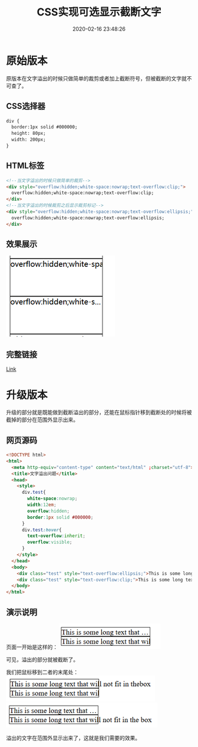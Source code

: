 ﻿---
title: CSS实现可选显示截断文字
date: 2020-02-16 23:48:26
summary: 本文分享CSS实现可选显示截断文字的实现方法。
tags:
- Web前端技术
- CSS
- HTML
categories:
- 开发技术
---

# 原始版本

原版本在文字溢出的时候只做简单的裁剪或者加上截断符号，但被截断的文字就不可查了。

## CSS选择器

```html
div {
  border:1px solid #000000;
  height: 80px;
  width: 200px;
}
```

## HTML标签

```html
<!--当文字溢出的时候只做简单的裁剪-->
<div style="overflow:hidden;white-space:nowrap;text-overflow:clip;">
  overflow:hidden;white-space:nowrap;text-overflow:clip;
</div>
<!--当文字溢出的时候裁剪之后显示裁剪标记-->
<div style="overflow:hidden;white-space:nowrap;text-overflow:ellipsis;">
  overflow:hidden;white-space:nowrap;text-overflow:ellipsis;
</div>
```

## 效果展示

![](../../../images/软件开发/前端开发/CSS实现可选显示截断文字/1.png)

## 完整链接

[Link](https://blog.csdn.net/weixin_43896318/article/details/104342072)

# 升级版本

升级的部分就是既能做到截断溢出的部分，还能在鼠标指针移到截断处的时候将被截掉的部分在范围外显示出来。

## 网页源码

```html
<!DOCTYPE html>
<html>
  <meta http-equiv="content-type" content="text/html" ;charset="utf-8">
  <title>文字溢出问题</title>
  <head>
    <style>
      div.test{
        white-space:nowrap;
        width:12em;
        overflow:hidden;
        border:1px solid #000000;
      }
      div.test:hover{
        text-overflow:inherit;
        overflow:visible;
      }
    </style>
  </head>
  <body>
    <div class="test" style="text-overflow:ellipsis;">This is some long text that will not fit in thebox</div>
    <div class="test" style="text-overflow:clip;">This is some long text that will not fit in the box</div>
  </body>
</html>
```

## 演示说明

页面一开始是这样的：
![](../../../images/软件开发/前端开发/CSS实现可选显示截断文字/2.png)

可见，溢出的部分就被截断了。

我们把鼠标移到二者的末尾处：
![](../../../images/软件开发/前端开发/CSS实现可选显示截断文字/3.png)
![](../../../images/软件开发/前端开发/CSS实现可选显示截断文字/4.png)

溢出的文字在范围外显示出来了，这就是我们需要的效果。
